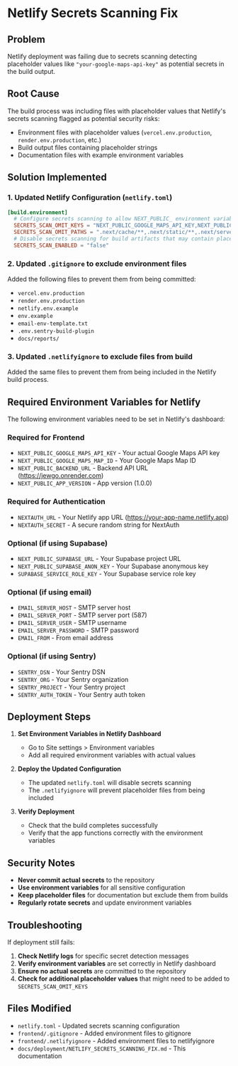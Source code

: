 # Netlify Secrets Scanning Fix

## Problem
Netlify deployment was failing due to secrets scanning detecting placeholder values like `"your-google-maps-api-key"` as potential secrets in the build output.

## Root Cause
The build process was including files with placeholder values that Netlify's secrets scanning flagged as potential security risks:
- Environment files with placeholder values (`vercel.env.production`, `render.env.production`, etc.)
- Build output files containing placeholder strings
- Documentation files with example environment variables

## Solution Implemented

### 1. Updated Netlify Configuration (`netlify.toml`)
```toml
[build.environment]
  # Configure secrets scanning to allow NEXT_PUBLIC_ environment variables and ignore placeholder values
  SECRETS_SCAN_OMIT_KEYS = "NEXT_PUBLIC_GOOGLE_MAPS_API_KEY,NEXT_PUBLIC_SUPABASE_ANON_KEY,NEXT_PUBLIC_SUPABASE_URL,GOOGLE_CLIENT_ID,GOOGLE_CLIENT_SECRET,SMTP_PASS"
  SECRETS_SCAN_OMIT_PATHS = ".next/cache/**,.next/static/**,.next/server/**,.next/required-server-files.json,scripts/**,docs/reports/**,*.env.example,*.env.production"
  # Disable secrets scanning for build artifacts that may contain placeholder values
  SECRETS_SCAN_ENABLED = "false"
```

### 2. Updated `.gitignore` to exclude environment files
Added the following files to prevent them from being committed:
- `vercel.env.production`
- `render.env.production`
- `netlify.env.example`
- `env.example`
- `email-env-template.txt`
- `.env.sentry-build-plugin`
- `docs/reports/`

### 3. Updated `.netlifyignore` to exclude files from build
Added the same files to prevent them from being included in the Netlify build process.

## Required Environment Variables for Netlify

The following environment variables need to be set in Netlify's dashboard:

### Required for Frontend
- `NEXT_PUBLIC_GOOGLE_MAPS_API_KEY` - Your actual Google Maps API key
- `NEXT_PUBLIC_GOOGLE_MAPS_MAP_ID` - Your Google Maps Map ID
- `NEXT_PUBLIC_BACKEND_URL` - Backend API URL (https://jewgo.onrender.com)
- `NEXT_PUBLIC_APP_VERSION` - App version (1.0.0)

### Required for Authentication
- `NEXTAUTH_URL` - Your Netlify app URL (https://your-app-name.netlify.app)
- `NEXTAUTH_SECRET` - A secure random string for NextAuth

### Optional (if using Supabase)
- `NEXT_PUBLIC_SUPABASE_URL` - Your Supabase project URL
- `NEXT_PUBLIC_SUPABASE_ANON_KEY` - Your Supabase anonymous key
- `SUPABASE_SERVICE_ROLE_KEY` - Your Supabase service role key

### Optional (if using email)
- `EMAIL_SERVER_HOST` - SMTP server host
- `EMAIL_SERVER_PORT` - SMTP server port (587)
- `EMAIL_SERVER_USER` - SMTP username
- `EMAIL_SERVER_PASSWORD` - SMTP password
- `EMAIL_FROM` - From email address

### Optional (if using Sentry)
- `SENTRY_DSN` - Your Sentry DSN
- `SENTRY_ORG` - Your Sentry organization
- `SENTRY_PROJECT` - Your Sentry project
- `SENTRY_AUTH_TOKEN` - Your Sentry auth token

## Deployment Steps

1. **Set Environment Variables in Netlify Dashboard**
   - Go to Site settings > Environment variables
   - Add all required environment variables with actual values

2. **Deploy the Updated Configuration**
   - The updated `netlify.toml` will disable secrets scanning
   - The `.netlifyignore` will prevent placeholder files from being included

3. **Verify Deployment**
   - Check that the build completes successfully
   - Verify that the app functions correctly with the environment variables

## Security Notes

- **Never commit actual secrets** to the repository
- **Use environment variables** for all sensitive configuration
- **Keep placeholder files** for documentation but exclude them from builds
- **Regularly rotate secrets** and update environment variables

## Troubleshooting

If deployment still fails:

1. **Check Netlify logs** for specific secret detection messages
2. **Verify environment variables** are set correctly in Netlify dashboard
3. **Ensure no actual secrets** are committed to the repository
4. **Check for additional placeholder values** that might need to be added to `SECRETS_SCAN_OMIT_KEYS`

## Files Modified

- `netlify.toml` - Updated secrets scanning configuration
- `frontend/.gitignore` - Added environment files to gitignore
- `frontend/.netlifyignore` - Added environment files to netlifyignore
- `docs/deployment/NETLIFY_SECRETS_SCANNING_FIX.md` - This documentation
